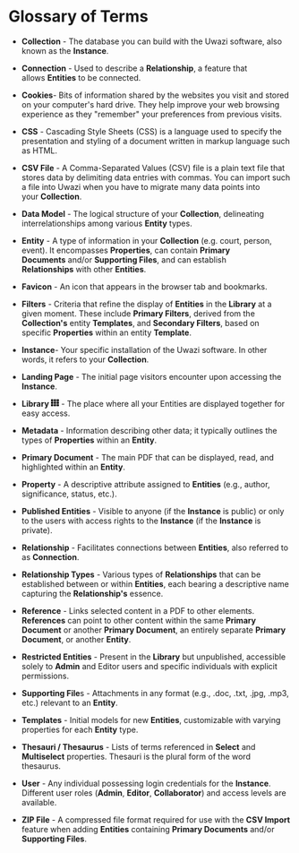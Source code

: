 # Glossary of Terms

- **Collection** - The database you can build with the Uwazi software, also known as the **Instance**.

- **Connection** - Used to describe a **Relationship**, a feature that allows **Entities** to be connected.

- **Cookies**- Bits of information shared by the websites you visit and stored on your computer's hard drive. They help improve your web browsing experience as they "remember" your preferences from previous visits.

- **CSS** - Cascading Style Sheets (CSS) is a language used to specify the presentation and styling of a document written in markup language such as HTML.

- **CSV File** - A Comma-Separated Values (CSV) file is a plain text file that stores data by delimiting data entries with commas. You can import such a file into Uwazi when you have to migrate many data points into your **Collection**.

- **Data Model** - The logical structure of your **Collection**, delineating interrelationships among various **Entity** types.

- **Entity** - A type of information in your **Collection** (e.g. court, person, event). It encompasses **Properties**, can contain **Primary Documents** and/or **Supporting Files**, and can establish **Relationships** with other **Entities**.

- **Favicon** - An icon that appears in the browser tab and bookmarks.

- **Filters** - Criteria that refine the display of **Entities** in the **Library** at a given moment. These include **Primary Filters**, derived from the **Collection's** entity **Templates**, and **Secondary Filters**, based on specific **Properties** within an entity **Template**.

- **Instance**- Your specific installation of the Uwazi software. In other words, it refers to your **Collection**.

- **Landing Page** - The initial page visitors encounter upon accessing the **Instance**.

- **Library** ![Library icon](images/image_0.png) - The place where all your Entities are displayed together for easy access.

- **Metadata** - Information describing other data; it typically outlines the types of **Properties** within an **Entity**.

- **Primary Document** - The main PDF that can be displayed, read, and highlighted within an **Entity**.

- **Property** - A descriptive attribute assigned to **Entities** (e.g., author, significance, status, etc.).

- **Published Entities** - Visible to anyone (if the **Instance** is public) or only to the users with access rights to the **Instance** (if the **Instance** is private).

- **Relationship** - Facilitates connections between **Entities**, also referred to as **Connection**.

- **Relationship Types** - Various types of **Relationships** that can be established between or within **Entities**, each bearing a descriptive name capturing the **Relationship's** essence.

- **Reference** - Links selected content in a PDF to other elements. **References** can point to other content within the same **Primary Document** or another **Primary Document**, an entirely separate **Primary Document**, or another **Entity**.

- **Restricted Entities** - Present in the **Library** but unpublished, accessible solely to **Admin** and Editor users and specific individuals with explicit permissions.

- **Supporting File**s - Attachments in any format (e.g., .doc, .txt, .jpg, .mp3, etc.) relevant to an **Entity**.

- **Templates** - Initial models for new **Entities**, customizable with varying properties for each **Entity** type.

- **Thesauri / Thesaurus** - Lists of terms referenced in **Select** and **Multiselect** properties. Thesauri is the plural form of the word thesaurus.

- **User** - Any individual possessing login credentials for the **Instance**. Different user roles (**Admin**, **Editor**, **Collaborator**) and access levels are available.

- **ZIP File** - A compressed file format required for use with the **CSV Import** feature when adding **Entities** containing **Primary Documents** and/or **Supporting Files**.
